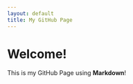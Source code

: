 ```yaml
---
layout: default
title: My GitHub Page
---
```

# Welcome!

This is my GitHub Page using **Markdown**!
